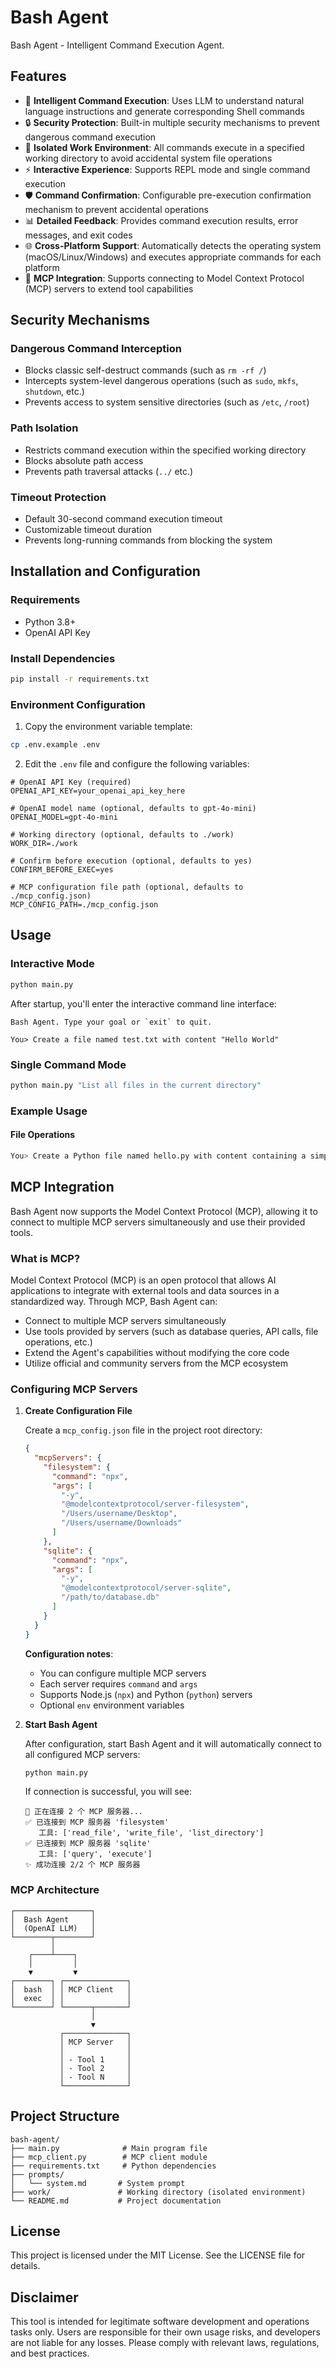 # Bash Agent

Bash Agent - Intelligent Command Execution Agent.

## Features

- 🤖 **Intelligent Command Execution**: Uses LLM to understand natural language instructions and generate corresponding Shell commands
- 🔒 **Security Protection**: Built-in multiple security mechanisms to prevent dangerous command execution
- 📁 **Isolated Work Environment**: All commands execute in a specified working directory to avoid accidental system file operations
- ⚡ **Interactive Experience**: Supports REPL mode and single command execution
- 🛡️ **Command Confirmation**: Configurable pre-execution confirmation mechanism to prevent accidental operations
- 📊 **Detailed Feedback**: Provides command execution results, error messages, and exit codes
- 🌐 **Cross-Platform Support**: Automatically detects the operating system (macOS/Linux/Windows) and executes appropriate commands for each platform
- 🔌 **MCP Integration**: Supports connecting to Model Context Protocol (MCP) servers to extend tool capabilities

## Security Mechanisms

### Dangerous Command Interception
- Blocks classic self-destruct commands (such as `rm -rf /`)
- Intercepts system-level dangerous operations (such as `sudo`, `mkfs`, `shutdown`, etc.)
- Prevents access to system sensitive directories (such as `/etc`, `/root`)

### Path Isolation
- Restricts command execution within the specified working directory
- Blocks absolute path access
- Prevents path traversal attacks (`../` etc.)

### Timeout Protection
- Default 30-second command execution timeout
- Customizable timeout duration
- Prevents long-running commands from blocking the system

## Installation and Configuration

### Requirements
- Python 3.8+
- OpenAI API Key

### Install Dependencies
```bash
pip install -r requirements.txt
```

### Environment Configuration
1. Copy the environment variable template:
```bash
cp .env.example .env
```

2. Edit the `.env` file and configure the following variables:
```env
# OpenAI API Key (required)
OPENAI_API_KEY=your_openai_api_key_here

# OpenAI model name (optional, defaults to gpt-4o-mini)
OPENAI_MODEL=gpt-4o-mini

# Working directory (optional, defaults to ./work)
WORK_DIR=./work

# Confirm before execution (optional, defaults to yes)
CONFIRM_BEFORE_EXEC=yes

# MCP configuration file path (optional, defaults to ./mcp_config.json)
MCP_CONFIG_PATH=./mcp_config.json
```

## Usage

### Interactive Mode
```bash
python main.py
```

After startup, you'll enter the interactive command line interface:
```
Bash Agent. Type your goal or `exit` to quit.

You> Create a file named test.txt with content "Hello World"
```

### Single Command Mode
```bash
python main.py "List all files in the current directory"
```

### Example Usage

#### File Operations
```bash
You> Create a Python file named hello.py with content containing a simple hello world function
```

## MCP Integration

Bash Agent now supports the Model Context Protocol (MCP), allowing it to connect to multiple MCP servers simultaneously and use their provided tools.

### What is MCP?

Model Context Protocol (MCP) is an open protocol that allows AI applications to integrate with external tools and data sources in a standardized way. Through MCP, Bash Agent can:

- Connect to multiple MCP servers simultaneously
- Use tools provided by servers (such as database queries, API calls, file operations, etc.)
- Extend the Agent's capabilities without modifying the core code
- Utilize official and community servers from the MCP ecosystem

### Configuring MCP Servers

1. **Create Configuration File**

   Create a `mcp_config.json` file in the project root directory:
   ```json
   {
     "mcpServers": {
       "filesystem": {
         "command": "npx",
         "args": [
           "-y",
           "@modelcontextprotocol/server-filesystem",
           "/Users/username/Desktop",
           "/Users/username/Downloads"
         ]
       },
       "sqlite": {
         "command": "npx",
         "args": [
           "-y",
           "@modelcontextprotocol/server-sqlite",
           "/path/to/database.db"
         ]
       }
     }
   }
   ```

   **Configuration notes**:
   - You can configure multiple MCP servers
   - Each server requires `command` and `args`
   - Supports Node.js (`npx`) and Python (`python`) servers
   - Optional `env` environment variables

2. **Start Bash Agent**

   After configuration, start Bash Agent and it will automatically connect to all configured MCP servers:
   ```bash
   python main.py
   ```

   If connection is successful, you will see:
   ```
   📡 正在连接 2 个 MCP 服务器...
   ✅ 已连接到 MCP 服务器 'filesystem'
      工具: ['read_file', 'write_file', 'list_directory']
   ✅ 已连接到 MCP 服务器 'sqlite'
      工具: ['query', 'execute']
   ✨ 成功连接 2/2 个 MCP 服务器
   ```

### MCP Architecture

```
┌─────────────────┐
│  Bash Agent     │
│  (OpenAI LLM)   │
└────────┬────────┘
         │
    ┌────┴────┐
    │         │
    ▼         ▼
┌────────┐ ┌──────────────┐
│  bash  │ │ MCP Client   │
│  exec  │ │              │
└────────┘ └──────┬───────┘
                  │
                  ▼
           ┌──────────────┐
           │ MCP Server   │
           │              │
           │ - Tool 1     │
           │ - Tool 2     │
           │ - Tool N     │
           └──────────────┘
```

## Project Structure

```
bash-agent/
├── main.py              # Main program file
├── mcp_client.py        # MCP client module
├── requirements.txt     # Python dependencies
├── prompts/
│   └── system.md       # System prompt
├── work/               # Working directory (isolated environment)
└── README.md           # Project documentation
```

## License

This project is licensed under the MIT License. See the LICENSE file for details.

## Disclaimer

This tool is intended for legitimate software development and operations tasks only. Users are responsible for their own usage risks, and developers are not liable for any losses. Please comply with relevant laws, regulations, and best practices.
